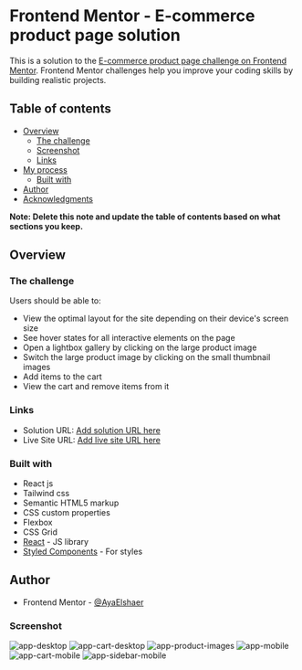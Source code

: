 # Frontend Mentor - E-commerce product page solution

This is a solution to the [E-commerce product page challenge on Frontend Mentor](https://www.frontendmentor.io/challenges/ecommerce-product-page-UPsZ9MJp6). Frontend Mentor challenges help you improve your coding skills by building realistic projects.

## Table of contents

- [Overview](#overview)
  - [The challenge](#the-challenge)
  - [Screenshot](#screenshot)
  - [Links](#links)
- [My process](#my-process)
  - [Built with](#built-with)
- [Author](#author)
- [Acknowledgments](#acknowledgments)

**Note: Delete this note and update the table of contents based on what sections you keep.**

## Overview

### The challenge

Users should be able to:

- View the optimal layout for the site depending on their device's screen size
- See hover states for all interactive elements on the page
- Open a lightbox gallery by clicking on the large product image
- Switch the large product image by clicking on the small thumbnail images
- Add items to the cart
- View the cart and remove items from it


### Links

- Solution URL: [Add solution URL here](https://your-solution-url.com)
- Live Site URL: [Add live site URL here](https://your-live-site-url.com)


### Built with

- React js
- Tailwind css
- Semantic HTML5 markup
- CSS custom properties
- Flexbox
- CSS Grid
- [React](https://reactjs.org/) - JS library
- [Styled Components](https://tailwindcss.com/) - For styles


## Author
- Frontend Mentor - [@AyaElshaer](https://www.frontendmentor.io/profile/AyaElshaer)

### Screenshot

![app-desktop](./public/screenshots/desktop.png)
![app-cart-desktop](./public/screenshots/desktop-cart.png)
![app-product-images](./public/screenshots/desktop-product-image.png)
![app-mobile](./public/screenshots/mobile.png)
![app-cart-mobile](./public/screenshots/mobile-cart.png)
![app-sidebar-mobile](./public/screenshots/mobile-sidebar.png)


